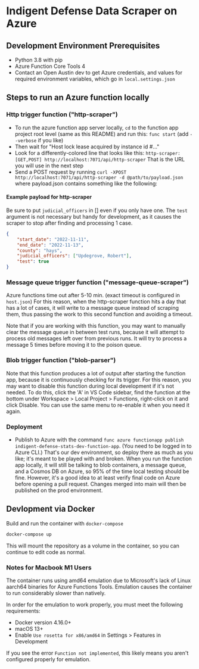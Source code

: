 # Indigent Defense Data Scraper on Azure

## Development Environment Prerequisites
- Python 3.8 with pip
- Azure Function Core Tools 4
- Contact an Open Austin dev to get Azure credentials, and values for required environment variables, which go in `local.settings.json`

## Steps to run an Azure function locally
### Http trigger function ("http-scraper")
- To run the azure function app server locally, `cd` to the function app project root level (same as this README) and run this: `func start` (add `--verbose` if you like)  
- Then wait for "Host lock lease acquired by instance id #..."  
- Look for a differently-colored line that looks like this: `http-scraper: [GET,POST] http://localhost:7071/api/http-scraper` That is the URL you will use in the next step
- Send a POST request by running `curl -XPOST http://localhost:7071/api/http-scraper -d @path/to/payload.json` where payload.json contains something like the following:
#### Example payload for http-scraper

Be sure to put `judicial_officers` in [] even if you only have one. The `test` argument is not necessary but handy for development, as it causes the scraper to stop after finding and processing 1 case.

```json
{
    "start_date": "2022-11-11",
    "end_date": "2022-11-13",
    "county": "hays",
    "judicial_officers": ["Updegrove, Robert"],
    "test": true
}
```

### Message queue trigger function ("message-queue-scraper")
Azure functions time out after 5-10 min. (exact timeout is configured in `host.json`) For this reason, when the http-scraper function hits a day that has a lot of cases, it will write to a message queue instead of scraping them, thus passing the work to this second function and avoiding a timeout. 

Note that if you are working with this function, you may want to manually clear the message queue in between test runs, because it will attempt to process old messages left over from previous runs. It will try to process a message 5 times before moving it to the poison queue.

### Blob trigger function ("blob-parser")

Note that this function produces a lot of output after starting the function app, because it is continuously checking for its trigger. For this reason, you may want to disable this function during local development if it's not needed. To do this, click the 'A' in VS Code sidebar, find the function at the bottom under Workspace > Local Project > Functions, right-click on it and click Disable. You can use the same menu to re-enable it when you need it again.

### Deployment

- Publish to Azure with the command `func azure functionapp publish indigent-defense-stats-dev-function-app`. (You need to be logged in to Azure CLI.) That's our dev environment, so deploy there as much as you like; it's meant to be played with and broken. When you run the function app locally, it will still be talking to blob containers, a message queue, and a Cosmos DB on Azure, so 95% of the time local testing should be fine. However, it's a good idea to at least verify final code on Azure before opening a pull request. Changes merged into main will then be published on the prod environment.

## Devlopment via Docker

Build and run the container with `docker-compose`

```sh
docker-compose up
```

This will mount the repository as a volume in the container, so you can continue
to edit code as normal.

### Notes for Macbook M1 Users

The container runs using amd64 emulation due to Microsoft's lack of Linux
aarch64 binaries for Azure Functions Tools. Emulation causes the container to
run considerably slower than natively.

In order for the emulation to work properly, you must meet the following requirements:

- Docker version 4.16.0+
- macOS 13+
- Enable `Use rosetta for x86/amd64` in Settings > Features in Development

If you see the error `Function not implemented`, this likely means you aren't
configured properly for emulation.
